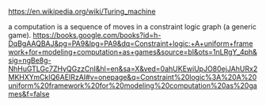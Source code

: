 
https://en.wikipedia.org/wiki/Turing_machine

a computation is a sequence of moves in a constraint logic graph (a generic game).
https://books.google.com/books?id=h-DqBgAAQBAJ&pg=PA9&lpg=PA9&dq=Constraint+logic:+A+uniform+framework+for+modeling+computation+as+games&source=bl&ots=1nLRgY_4ph&sig=ngBe8g-NhHuGTLGc7ZHyQGzzCnI&hl=en&sa=X&ved=0ahUKEwiUpJO80ejJAhURx2MKHXYmCkIQ6AEIRzAI#v=onepage&q=Constraint%20logic%3A%20A%20uniform%20framework%20for%20modeling%20computation%20as%20games&f=false
